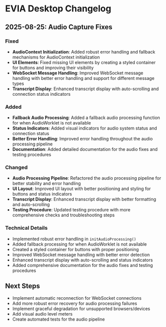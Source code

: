 # EVIA Desktop Changelog

## 2025-08-25: Audio Capture Fixes

### Fixed
- **AudioContext Initialization**: Added robust error handling and fallback mechanisms for AudioContext initialization
- **UI Elements**: Fixed missing UI elements by creating a styled container for buttons and improving their visibility
- **WebSocket Message Handling**: Improved WebSocket message handling with better error handling and support for different message types
- **Transcript Display**: Enhanced transcript display with auto-scrolling and connection status indicators

### Added
- **Fallback Audio Processing**: Added a fallback audio processing function for when AudioWorklet is not available
- **Status Indicators**: Added visual indicators for audio system status and connection status
- **Better Error Handling**: Improved error handling throughout the audio processing pipeline
- **Documentation**: Added detailed documentation for the audio fixes and testing procedures

### Changed
- **Audio Processing Pipeline**: Refactored the audio processing pipeline for better stability and error handling
- **UI Layout**: Improved UI layout with better positioning and styling for buttons and status indicators
- **Transcript Display**: Enhanced transcript display with better formatting and auto-scrolling
- **Testing Procedure**: Updated testing procedure with more comprehensive checks and troubleshooting steps

### Technical Details
- Implemented robust error handling in `initAudioProcessing()`
- Added fallback processing for when AudioWorklet is not available
- Created a styled container for buttons with proper positioning
- Improved WebSocket message handling with better error detection
- Enhanced transcript display with auto-scrolling and status indicators
- Added comprehensive documentation for the audio fixes and testing procedures

## Next Steps
- Implement automatic reconnection for WebSocket connections
- Add more robust error recovery for audio processing failures
- Implement graceful degradation for unsupported browsers/devices
- Add visual audio level meters
- Create automated tests for the audio pipeline
